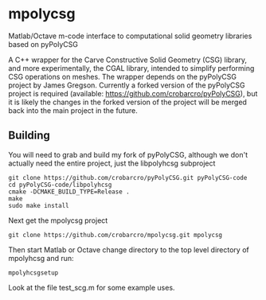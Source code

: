 mpolycsg
========

Matlab/Octave m-code interface to computational solid geometry libraries based on pyPolyCSG

A C++ wrapper for the Carve Constructive Solid Geometry (CSG) library, and more experimentally, the CGAL library, intended to simplify performing CSG operations on meshes. The wrapper depends on the pyPolyCSG project by James Gregson. Currently a forked version of the pyPolyCSG project is required (available: https://github.com/crobarcro/pyPolyCSG), but it is likely the changes in the forked version of the project will be merged back into the main project in the future.

Building
--------

You will need to grab and build my fork of pyPolyCSG, although we don't actually need the entire project, just the libpolyhcsg subproject


    git clone https://github.com/crobarcro/pyPolyCSG.git pyPolyCSG-code
    cd pyPolyCSG-code/libpolyhcsg
    cmake -DCMAKE_BUILD_TYPE=Release .
    make
    sudo make install

Next get the mpolycsg project

    git clone https://github.com/crobarcro/mpolycsg.git mpolycsg

Then start Matlab or Octave change directory to the top level directory of mpolyhcsg and run:

    mpolyhcsgsetup
    
Look at the file test_scg.m for some example uses.


